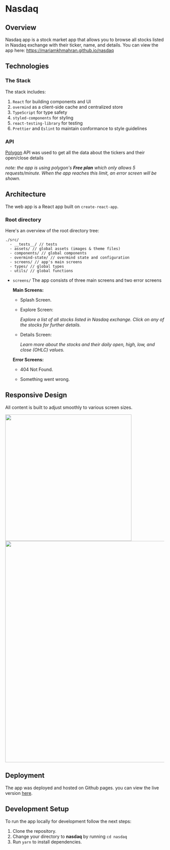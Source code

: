 # Nasdaq

## Overview
Nasdaq app is a stock market app that allows you to browse all stocks listed in Nasdaq exchange with their ticker, name, and details.
You can view the app here: https://mariamkhmahran.github.io/nasdaq

## Technologies

### The Stack

The stack includes:

1. `React` for building components and UI
2. `overmind` as a client-side cache and centralized store
3. `TypeScript` for type safety
4. `styled-components` for styling
5. `react-testing-library` for testing
6. `Prettier` and `Eslint` to maintain conformance to style guidelines

### API
[Polygon](https://polygon.io/docs) API was used to get all the data about the tickers and their open/close details

*note: the app is using polygon's **Free plan** which only allows 5 requests/minute. When the app reaches this limit, an error screen will be shown.*

## Architecture

The web app is a React app built on `create-react-app`.

### Root directory

Here's an overview of the root directory tree:

```
./src/
  - __tests__/ // tests
  - assets/ // global assets (images & theme files)
  - components/ // global components
  - overmind-state/ // overmind state and configuration
  - screens/ // app's main screens
  - types/ // global types
  - utils/ // global functions
```

- `screens/`
  The app consists of three main screens and two error screens
  
  **Main Screens:**
  
  - Splash Screen.
    
  - Explore Screen:
       
       *Explore a list of all stocks listed in Nasdaq exchange. Click on any of the stocks for further details.*
    
  - Details Screen:
       
       *Learn more about the stocks and their daily open, high, low, and close (OHLC) values.*
  
  **Error Screens:**
  
  - 404 Not Found.

  - Something went wrong.

## Responsive Design

All content is built to adjust smoothly to various screen sizes.


<img src="https://user-images.githubusercontent.com/36322674/149665433-c5984fae-e69b-4861-82e7-82696271ed12.png" height="400" > <img src="https://user-images.githubusercontent.com/36322674/149665448-150c2577-f56e-40a1-ae54-0fd95ad8a9a7.png" width="700" >

## Deployment

The app was deployed and hosted on Github pages. you can view the live version [here](https://mariamkhmahran.github.io/nasdaq/).

## Development Setup

To run the app locally for development follow the next steps:

1. Clone the repository.
2. Change your directory to **nasdaq** by running `cd nasdaq`
3. Run `yarn` to install dependencies.
